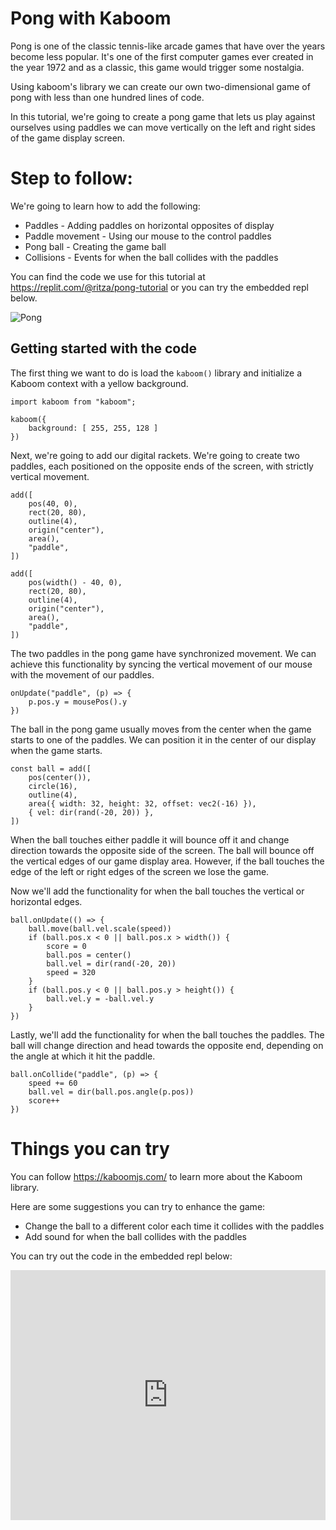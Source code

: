 # Pong with Kaboom

Pong is one of the classic tennis-like arcade games that have over the years become less popular. It's one of the first computer games ever created in the year 1972 and as a classic, this game would trigger some nostalgia.

Using kaboom's library we can create our own two-dimensional game of pong with less than one hundred lines of code. 

In this tutorial, we're going to create a pong game that lets us play against ourselves using paddles we can move vertically on the left and right sides of the game display screen.

# Step to follow:

We're going to learn how to add the following:

- Paddles - Adding paddles on horizontal opposites of display
- Paddle movement - Using our mouse to the control paddles
- Pong ball - Creating the game ball
- Collisions - Events for when the ball collides with the paddles

You can find the code we use for this tutorial at https://replit.com/@ritza/pong-tutorial or you can try the embedded repl below.

![Pong](https://raw.githubusercontent.com/ritza-co/kaboom/kaboom-concept-tutorials/assets/screenshots/pong.png)

## Getting started with the code

The first thing we want to do is load the `kaboom()` library and initialize a Kaboom context with a yellow background. 

```
import kaboom from "kaboom";

kaboom({
    background: [ 255, 255, 128 ]
})
```

Next, we're going to add our digital rackets. We're going to create two paddles, each positioned on the opposite ends of the screen, with strictly vertical movement.

```
add([
    pos(40, 0),
    rect(20, 80),
    outline(4),
    origin("center"),
    area(),
    "paddle",
])

add([
    pos(width() - 40, 0),
    rect(20, 80),
    outline(4),
    origin("center"),
    area(),
    "paddle",
])
```

The two paddles in the pong game have synchronized movement. We can achieve this functionality by syncing the vertical movement of our mouse with the movement of our paddles.

```
onUpdate("paddle", (p) => {
    p.pos.y = mousePos().y
})
```

The ball in the pong game usually moves from the center when the game starts to one of the paddles. We can position it in the center of our display when the game starts.

```
const ball = add([
    pos(center()),
    circle(16),
    outline(4),
    area({ width: 32, height: 32, offset: vec2(-16) }),
    { vel: dir(rand(-20, 20)) },
])
```

When the ball touches either paddle it will bounce off it and change direction towards the opposite side of the screen. The ball will bounce off the vertical edges of our game display area. However, if the ball touches the edge of the left or right edges of the screen we lose the game.

Now we'll add the functionality for when the ball touches the vertical or horizontal edges.

```
ball.onUpdate(() => {
    ball.move(ball.vel.scale(speed))
    if (ball.pos.x < 0 || ball.pos.x > width()) {
        score = 0
        ball.pos = center()
        ball.vel = dir(rand(-20, 20))
        speed = 320
    }
    if (ball.pos.y < 0 || ball.pos.y > height()) {
        ball.vel.y = -ball.vel.y
    }
})
```

Lastly, we'll add the functionality for when the ball touches the paddles. The ball will change direction and head towards the opposite end, depending on the angle at which it hit the paddle.

```
ball.onCollide("paddle", (p) => {
    speed += 60
    ball.vel = dir(ball.pos.angle(p.pos))
    score++
})
```

# Things you can try

You can follow https://kaboomjs.com/ to learn more about the Kaboom library.

Here are some suggestions you can try to enhance the game:

- Change the ball to a different color each time it collides with the paddles
- Add sound for when the ball collides with the paddles

You can try out the code in the embedded repl below:

<iframe height="400px" width="100%" src="https://replit.com/@ritza/pong-tutorial?embed=true" scrolling="no" frameborder="no" allowtransparency="true" allowfullscreen="true" sandbox="allow-forms allow-pointer-lock allow-popups allow-same-origin allow-scripts allow-modals"></iframe>
